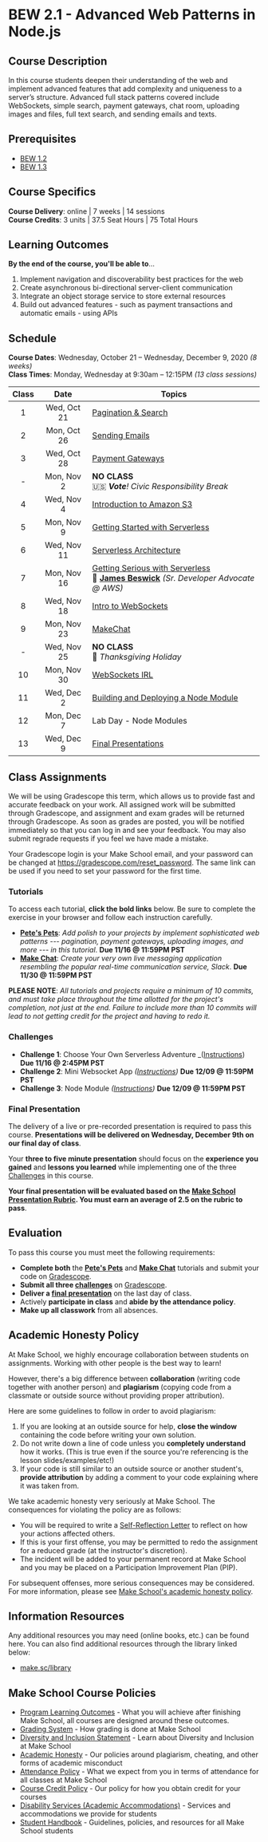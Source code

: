 # BEW 2.1 - Advanced Web Patterns in Node.js

## Course Description

In this course students deepen their understanding of the web and implement advanced features that add complexity and uniqueness to a server’s structure. Advanced full stack patterns covered include WebSockets, simple search, payment gateways, chat room, uploading images and files, full text search, and sending emails and texts.

## Prerequisites

- [BEW 1.2](http://make.sc/bew1.2)
- [BEW 1.3](http://make.sc/bew1.3)

## Course Specifics

**Course Delivery**: online | 7 weeks | 14 sessions<br>
**Course Credits**: 3 units | 37.5 Seat Hours | 75 Total Hours

## Learning Outcomes

**By the end of the course, you'll be able to**&hellip;

1. Implement navigation and discoverability best practices for the web
1. Create asynchronous bi-directional server-client communication
1. Integrate an object storage service to store external resources
1. Build out advanced features - such as payment transactions and automatic emails - using APIs

## Schedule

**Course Dates**: Wednesday, October 21 – Wednesday, December 9, 2020 _(8 weeks)_<br>
**Class Times**: Monday, Wednesday at 9:30am – 12:15PM _(13 class sessions)_

| Class |    Date     | Topics                                                                                        |
| :---: | :---------: | --------------------------------------------------------------------------------------------- |
|   1   | Wed, Oct 21 | [Pagination & Search] |
|   2   | Mon, Oct 26 | [Sending Emails] |
|   3   | Wed, Oct 28 | [Payment Gateways] |
|   -   | Mon, Nov 2  | **NO CLASS**<br>🇺🇸 _**Vote**! Civic Responsibility Break_                                      |
|   4   | Wed, Nov 4  | [Introduction to Amazon S3] |
|   5   | Mon, Nov 9  | [Getting Started with Serverless] |
|   6   | Wed, Nov 11 | [Serverless Architecture]                                                             |
|   7   | Mon, Nov 16 | [Getting Serious with Serverless]<br>🎤 **[James Beswick]** _(Sr. Developer Advocate @ AWS)_  |
|   8   | Wed, Nov 18 | [Intro to WebSockets] |
|   9   | Mon, Nov 23 | [MakeChat] |
|   -   | Wed, Nov 25 | **NO CLASS**<br>🦃 _Thanksgiving Holiday_ |
|  10   | Mon, Nov 30 | [WebSockets IRL] |
|  11   | Wed, Dec 2  | [Building and Deploying a Node Module] |
|  12   | Mon, Dec 7  | Lab Day - Node Modules<br> |
|  13   | Wed, Dec 9  | [Final Presentations](#presentations) |


## Class Assignments

We will be using Gradescope this term, which allows us to provide fast and accurate feedback on your work. All assigned work will be submitted through Gradescope, and assignment and exam grades will be returned through Gradescope. As soon as grades are posted, you will be notified immediately so that you can log in and see your feedback. You may also submit regrade requests if you feel we have made a mistake.

Your Gradescope login is your Make School email, and your password can be changed at <https://gradescope.com/reset_password>. The same link can be used if you need to set your password for the first time.

### Tutorials

To access each tutorial, **click the bold links** below. Be sure to complete the exercise in your browser and follow each instruction carefully.

- **[Pete's Pets]**: _Add polish to your projects by implement sophisticated web patterns --- pagination, payment gateways, uploading images, and more --- in this tutorial_. **Due 11/16 @ 11:59PM PST**
- **[Make Chat]**: _Create your very own live messaging application resembling the popular real-time communication service, Slack_. **Due 11/30 @ 11:59PM PST**

**PLEASE NOTE**: _All tutorials and projects require a minimum of 10 commits, and must take place throughout the time allotted for the project's completion, not just at the end. Failure to include more than 10 commits will lead to not getting credit for the project and having to redo it._

### Challenges

- **Challenge 1**: Choose Your Own Serverless Adventure _([Instructions](Challenges.md#Choose-Your-Own-Serverless-Adventure)) **Due 11/16 @ 2:45PM PST**
- **Challenge 2**:  Mini Websocket App _([Instructions](Challenges.md#Mini-Websocket-App))_ **Due 12/09 @ 11:59PM PST**
- **Challenge 3**: Node Module _([Instructions](Challenges.md#Node-Module))_ **Due 12/09 @ 11:59PM PST**

### Final Presentation

The delivery of a live or pre-recorded presentation is required to pass this course. **Presentations will be delivered on Wednesday, December 9th on our final day of class**.

Your **three to five minute presentation** should focus on the **experience you gained** and **lessons you learned** while implementing one of the three [Challenges](#challenges) in this course.

**Your final presentation will be evaluated based on the [Make School Presentation Rubric](https://docs.google.com/document/d/1WTLcZNyvRGYDz5L8Kr8a0ILbFAyr92u85paoqGFjxPg/edit). You must earn an average of 2.5 on the rubric to pass**.

## Evaluation

To pass this course you must meet the following requirements:

- **Complete both** the **[Pete's Pets]** and **[Make Chat]** tutorials and submit your code on [Gradescope].
- **Submit all three [challenges](#challenges)** on [Gradescope].
- **Deliver a [final presentation](#final-presentation)** on the last day of class.
- Actively **participate in class** and **abide by the attendance policy**.
- **Make up all classwork** from all absences.

## Academic Honesty Policy

At Make School, we highly encourage collaboration between students on assignments. Working with other people is the best way to learn!

However, there's a big difference between **collaboration** (writing code together with another person) and **plagiarism** (copying code from a classmate or outside source without providing proper attribution).

Here are some guidelines to follow in order to avoid plagiarism:

1. If you are looking at an outside source for help, **close the window** containing the code before writing your own solution.
1. Do not write down a line of code unless you **completely understand** how it works. (This is true even if the source you're referencing is the lesson slides/examples/etc!)
1. If your code is still similar to an outside source or another student's, **provide attribution** by adding a comment to your code explaining where it was taken from.

We take academic honesty very seriously at Make School. The consequences for violating the policy are as follows:

- You will be required to write a [Self-Reflection Letter](https://docs.google.com/document/d/140_PHfDh7gu33OZI_caxEtvNzAlAepjnGcbQcXZ-MRo/edit?usp=sharing) to reflect on how your actions affected others.
- If this is your first offense, you may be permitted to redo the assignment for a reduced grade (at the instructor's discretion).
- The incident will be added to your permanent record at Make School and you may be placed on a Participation Improvement Plan (PIP).

For subsequent offenses, more serious consequences may be considered. For more information, please see [Make School's academic honesty policy](https://make.sc/academic-honesty-policy).

## Information Resources

Any additional resources you may need (online books, etc.) can be found here. You can also find additional resources through the library linked below:

- [make.sc/library](http://make.sc/library)

## Make School Course Policies

- [Program Learning Outcomes](https://make.sc/program-learning-outcomes) - What you will achieve after finishing Make School, all courses are designed around these outcomes.
- [Grading System](https://make.sc/grading-system) - How grading is done at Make School
- [Diversity and Inclusion Statement](https://make.sc/diversity-and-inclusion-statement) - Learn about Diversity and Inclusion at Make School
- [Academic Honesty](https://make.sc/academic-honesty-policy) - Our policies around plagiarism, cheating, and other forms of academic misconduct
- [Attendance Policy](https://make.sc/attendance-policy) - What we expect from you in terms of attendance for all classes at Make School
- [Course Credit Policy](https://make.sc/course-credit-policy) - Our policy for how you obtain credit for your courses
- [Disability Services (Academic Accommodations)](https://make.sc/disability-services) - Services and accommodations we provide for students
- [Student Handbook](https://make.sc/student-handbook) - Guidelines, policies, and resources for all Make School students

[Pagination & Search]:01-Search-Pagination/README.md
[Introduction to Amazon S3]:02-AWS-1/README.md
[Getting Started with Serverless]:03-AWS-2/README.md
[Payment Gateways]:04-Payments/README.md
[Sending Emails]:05-Emails/README.md
[Intro to WebSockets]:06-Web-Sockets-Intro/README.md
[MakeChat]:07-MakeChat/README.md
[WebSockets IRL]:08-WebSockets-IRL/README.md
[Serverless Architecture]:09-Serverless-Architecture/README.md
[Getting Serious with Serverless]:09-Serverless-Architecture/README.md
[Building and Deploying a Node Module]:11-Node-Modules/README.md
[James Beswick]:https://aws.amazon.com/blogs/compute/author/jbeswick/
[Make Chat]:https://www.makeschool.com/academy/track/make-chat
[Pete's Pets]:https://www.makeschool.com/academy/track/pete-s-pet-emporium---advanced-web-recipes
[Gradescope]:https://www.gradescope.com/courses/207186
